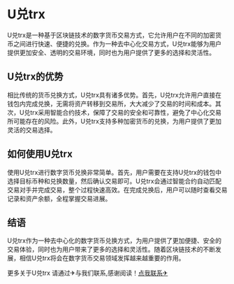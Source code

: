 # U兑trx

U兑trx是一种基于区块链技术的数字货币交易方式，它允许用户在不同的加密货币之间进行快速、便捷的兑换。作为一种去中心化交易方式，U兑trx能够为用户提供更加安全、透明的交易环境，同时也为用户提供了更多的选择和灵活性。

## U兑trx的优势

相比传统的货币兑换方式，U兑trx具有诸多优势。首先，U兑trx允许用户直接在钱包内完成兑换，无需将资产转移到交易所，大大减少了交易的时间和成本。其次，U兑trx采用智能合约技术，保障了交易的安全和可靠性，避免了中心化交易所可能存在的风险。此外，U兑trx支持多种加密货币的兑换，为用户提供了更加灵活的交易选择。

## 如何使用U兑trx

使用U兑trx进行数字货币兑换非常简单。首先，用户需要在支持U兑trx的钱包中选择目标币种和兑换数量，然后确认交易即可。U兑trx会通过智能合约自动匹配交易对手并完成交易，整个过程快速高效。在完成兑换后，用户可以随时查看交易记录和资产余额，全程掌握交易进展。

## 结语

U兑trx作为一种去中心化的数字货币兑换方式，为用户提供了更加便捷、安全的交易体验，同时也为用户带来了更多的选择和灵活性。随着区块链技术的不断发展，相信U兑trx将会在数字货币交易领域发挥越来越重要的作用。

更多关于U兑trx 请通过✈与我们联系,感谢阅读！[点我联系✈](https://www.k02.cc)